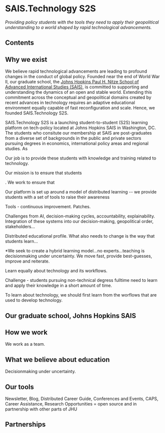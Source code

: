 # SAIS.Technology S2S

*Providing policy students with the tools they need to apply their geopolitical understanding to a world shaped by rapid technological advancements.*

## Contents

## Why we exist

We believe rapid technological advancements are leading to profound changes in the conduct of global policy. Founded near the end of World War II, our graduate school, the [Johns Hopkins Paul H. Nitze School of Advanced International Studies (SAIS)](https://www.sais-jhu.edu/), is committed to supporting and understanding the dynamics of an open and stable world. Extending this commitment across the conceptual and geopolitical domains created by recent advances in technology requires an adaptive educational environment equally capable of fast reconfiguration and scale. Hence, we founded SAIS.Technology S2S. 

SAIS.Technology S2S is a launching student-to-student (S2S) learning platform on tech-policy located at Johns Hopkins SAIS in Washington, DC. The students who consitute our membership at SAIS are post-graduates from a diverse set of backgrounds in the public and private sectors pursuing degrees in economics, international policy areas and regional studies. As 


Our job is to provide these students with knowledge and training related to technology.

Our mission is to ensure that students 

. We work to ensure that 


Our platform is set up around a model of distributed learning -- we provide students with a set of tools to raise their awareness 

Tools - continuous improvement. Patches. 

Challenges from AI, decision-making cycles, accountability, explainability. Integration of these systems into our decision-making, geopolitical order, stakeholders...

Distributed educational profile. What also needs to change is the way that students learn...

*We seek to create a hybrid learning model...no experts...teaching is decisionmaking under uncertainty. We move fast, provide best-guesses, improve and reiterate. 

Learn equally about technology and its workflows. 

Challenge - students pursuing non-technical degress fulltime need to learn and apply their knowledge in a short amount of time. 

To learn about technology, we should first learn from the worflows that are used to develop technology. 






## Our graduate school, Johns Hopkins SAIS

## How we work

We work as a team. 

## What we believe about education

Decisionmaking under uncertainty. 
## Our tools

Newsletter, Blog, Distributed Career Guide, Conferences and Events, CAPS, Career Assistance, Research Opportunities = open source and in partnership with other parts of JHU

## Partnerships






